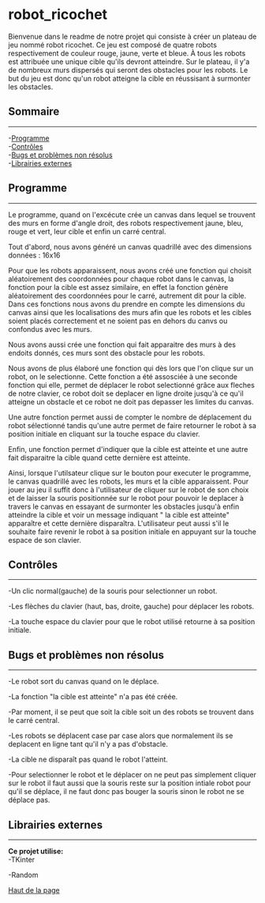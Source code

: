 # robot_ricochet

Bienvenue dans le readme de notre projet qui consiste à créer un plateau de jeu nommé robot ricochet.
Ce jeu est composé de quatre robots respectivement de couleur rouge, jaune, verte et bleue. 
À tous les robots est attribuée une unique cible qu'ils devront atteindre.
Sur le plateau, il y'a de nombreux murs dispersés qui seront des obstacles pour les robots.
Le but du jeu est donc qu'un robot atteigne la cible en réussisant à surmonter les obstacles.

## <h2 id="top">Sommaire</h2>
---
-[Programme](#programme)  
-[Contrôles](#controles)  
-[Bugs et problèmes non résolus](#bugs)  
-[Librairies externes](#libs)

## <h2 id="programme">Programme</h2>
---
Le programme, quand on l'excécute crée un canvas dans lequel se trouvent des murs en forme d'angle droit, des robots respectivement jaune, bleu, rouge et vert, leur cible et enfin un carré central. 

Tout d'abord, nous avons généré un canvas quadrillé avec des dimensions données : 16x16

Pour que les robots apparaissent, nous avons créé une fonction qui choisit aléatoirement des coordonnées pour chaque robot dans le canvas, la fonction pour la cible est assez similaire, en effet la fonction génère aléatoirement des coordonnées pour le carré, autrement dit pour la cible. Dans ces fonctions nous avons du prendre en compte les dimensions du canvas ainsi que les localisations des murs afin que les robots et les cibles soient placés correctement et ne soient pas en dehors du canvs ou confondus avec les murs.

Nous avons aussi crée une fonction qui fait apparaitre des murs à des endoits donnés, ces murs sont des obstacle pour les robots. 

Nous avons de plus élaboré une fonction qui dès lors que l'on clique sur un robot, on le selectionne. Cette fonction a été assosciée à une seconde fonction qui elle, permet de déplacer le robot selectionné grâce aux fleches de notre clavier, ce robot doit se deplacer en ligne droite jusqu'à ce qu'il atteigne un obstacle et ce robot ne doit pas depasser les limites du canvas. 

Une autre fonction permet aussi de compter le nombre de déplacement du robot sélectionné tandis qu'une autre permet de faire retourner le robot à sa position initiale en cliquant sur la touche espace du clavier.

Enfin, une fonction permet d'indiquer que la cible est atteinte et une autre fait disparaitre la cible quand cette dernière est atteinte. 

Ainsi, lorsque l'utilsateur clique sur le bouton pour executer le programme, le canvas quadrillé avec les robots, les murs et la cible apparaissent. Pour jouer au jeu il suffit donc à l'utilisateur de cliquer sur le robot de son choix et de laisser la souris positionnée sur le robot pour pouvoir le deplacer à travers le canvas en essayant de surmonter les obstacles jusqu'à enfin atteindre la cible et voir un message indiquant " la cible est atteinte" apparaître et cette dernière disparaîtra. L'utilisateur peut aussi s'il le souhaite faire revenir le robot à sa position initiale en appuyant sur la touche espace de son clavier.

## <h2 id="controles">Contrôles</h2>
---
-Un clic normal(gauche) de la souris pour selectionner un robot.

-Les flèches du clavier (haut, bas, droite, gauche) pour déplacer les robots.

-La touche espace du clavier pour que le robot utilisé retourne à sa position initiale.

## <h2 id="bugs">Bugs et problèmes non résolus</h2>
---
-Le robot sort du canvas quand on le déplace.

-La fonction "la cible est atteinte" n'a pas été créée.

-Par moment, il se peut que soit la cible soit un des robots se trouvent dans le carré central.

-Les robots se déplacent case par case alors que normalement ils se deplacent en ligne tant qu'il n'y a pas d'obstacle.

-La cible ne disparaît pas quand le robot l'atteint.

-Pour selectionner le robot et le déplacer on ne peut pas simplement cliquer sur le robot il faut aussi que la souris reste sur la position intiale robot pour qu'il se déplace, il ne faut donc pas bouger la souris sinon le robot ne se déplace pas.

## <h2 id="libs">Librairies externes</h2>
---
**Ce projet utilise:**  
-TKinter

-Random

[Haut de la page](#top)
